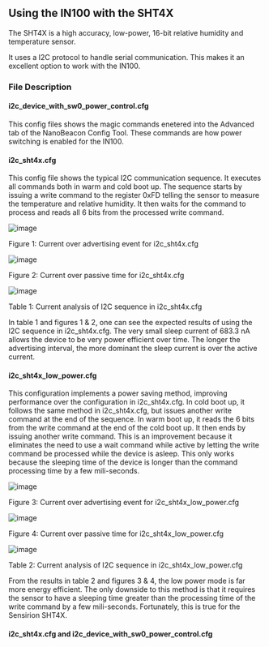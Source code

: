 ## Using the IN100 with the SHT4X

The SHT4X is a high accuracy, low-power, 16-bit relative humidity and temperature sensor.

It uses a I2C protocol to handle serial communication. This makes it an excellent option
to work with the IN100.

### File Description

#### i2c_device_with_sw0_power_control.cfg

This config files shows the magic commands enetered into the Advanced tab of the
NanoBeacon Config Tool. These commands are how power switching is enabled for the
IN100.

#### i2c_sht4x.cfg

This config file shows the typical I2C communication sequence. It executes all
commands both in warm and cold boot up. The sequence starts by issuing a write
command to the register 0xFD telling the sensor to measure the temperature and
relative humidity. It then waits for the command to process and reads all 6
bits from the processed write command.

![image](https://user-images.githubusercontent.com/114425682/194431751-14c2eeeb-a095-4c62-b2bb-24870082c7f9.png)

Figure 1: Current over advertising event for i2c_sht4x.cfg

![image](https://user-images.githubusercontent.com/114425682/194431925-229a2ac2-3bf7-4dc4-a717-f04ec9d1f582.png)

Figure 2: Current over passive time for i2c_sht4x.cfg

![image](https://user-images.githubusercontent.com/114425682/194432055-10a458d3-c4b8-4e6f-b09b-8e2a8679d16d.png)

Table 1: Current analysis of I2C sequence in i2c_sht4x.cfg

In table 1 and figures 1 & 2, one can see the expected results of using the I2C sequence in i2c_sht4x.cfg. The very small sleep current of 683.3 nA allows the device to be very power efficient over time. The longer the advertising interval, the more dominant the sleep current is over the active current. 

#### i2c_sht4x_low_power.cfg 

This configuration implements a power saving method, improving performance
over the configuration in i2c_sht4x.cfg. In cold boot up, it follows the
same method in i2c_sht4x.cfg, but issues another write command at the end
of the sequence. In warm boot up, it reads the 6 bits from the write command
at the end of the cold boot up. It then ends by issuing another write command.
This is an improvement because it eliminates the need to use a wait command
while active by letting the write command be processed while the device
is asleep. This only works because the sleeping time of the device
is longer than the command processing time by a few mili-seconds. 

![image](https://user-images.githubusercontent.com/114425682/194432683-cf9aa2d4-670d-42bd-a8c0-400b1eeaa7b3.png)

Figure 3: Current over advertising event for i2c_sht4x_low_power.cfg

![image](https://user-images.githubusercontent.com/114425682/194433497-6defc99a-c96b-4dc2-bb31-b1d2abc2ca22.png)

Figure 4: Current over passive time for i2c_sht4x_low_power.cfg

![image](https://user-images.githubusercontent.com/114425682/194433586-7b49df1e-b4c6-4bed-ab08-04685f547574.png)

Table 2: Current analysis of I2C sequence in i2c_sht4x_low_power.cfg

From the results in table 2 and figures 3 & 4, the low power mode is far more energy efficient. The only downside to this method is that it requires the sensor to have a sleeping time greater than the processing time of the write command by a few mili-seconds. Fortunately, this is true for the Sensirion SHT4X.

#### i2c_sht4x.cfg and i2c_device_with_sw0_power_control.cfg
